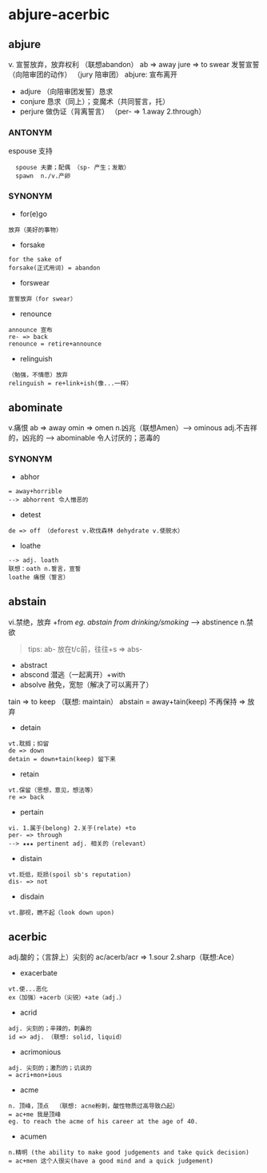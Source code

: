 # abjure-acerbic

## abjure

v. 宣誓放弃，放弃权利 （联想abandon）
ab => away
jure => to swear 发誓宣誓（向陪审团的动作）  （jury 陪审团）
abjure: 宣布离开

  - adjure （向陪审团发誓）恳求
  - conjure 恳求（同上）；变魔术（共同誓言，托）
  - perjure 做伪证（背离誓言）
    （per- => 1.away 2.through）

### ANTONYM

espouse 支持
```
  spouse 夫妻；配偶 （sp- 产生；发散）
  spawn  n./v.产卵
```
### SYNONYM

- for(e)go
```
放弃（美好的事物）
```
- forsake
```
for the sake of
forsake(正式用词) = abandon
```
- forswear
```
宣誓放弃（for swear）
```
- renounce
```
announce 宣布
re- => back
renounce = retire+announce
```
- relinguish
```
（勉强，不情愿）放弃
relinguish = re+link+ish(像...一样）
```

## abominate

v.痛恨
ab => away
omin => omen n.凶兆（联想Amen）--> ominous adj.不吉祥的，凶兆的
--> abominable 令人讨厌的；恶毒的

### SYNONYM

- abhor
```
= away+horrible
--> abhorrent 令人憎恶的
```
- detest
```
de => off （deforest v.砍伐森林 dehydrate v.使脱水）
```
- loathe
```
--> adj. loath
联想：oath n.誓言，宣誓
loathe 痛恨（誓言）
```

## abstain

vi.禁绝，放弃 +from
*eg. abstain from drinking/smoking*
--> abstinence n.禁欲

>  tips: ab- 放在t/c前，往往+s => abs-
  - abstract
  - abscond 潜逃（一起离开）+with
  - absolve 赦免，宽恕（解决了可以离开了）

tain => to keep （联想: maintain）
abstain = away+tain(keep) 不再保持 => 放弃

- detain
```
vt.耽搁；扣留
de => down
detain = down+tain(keep) 留下来
```
- retain
```
vt.保留（思想，意见，想法等）
re => back
```
- pertain
```
vi. 1.属于(belong) 2.关于(relate) +to
per- => through
--> ★★★ pertinent adj. 相关的（relevant）
```
- distain
```
vt.贬低，贬损(spoil sb's reputation)
dis- => not
```
- disdain
```
vt.鄙视，瞧不起（look down upon)
```

## acerbic

adj.酸的；（言辞上）尖刻的
ac/acerb/acr => 1.sour 2.sharp（联想:Ace）

- exacerbate
```
vt.使...恶化
ex（加强）+acerb（尖锐）+ate（adj.）
```
- acrid
```
adj. 尖刻的；辛辣的，刺鼻的
id => adj. （联想: solid, liquid）
```
- acrimonious
```
adj. 尖刻的；激烈的；讥讽的
= acri+mon+ious
```
- acme
```
n. 顶峰，顶点  （联想: acne粉刺，酸性物质过高导致凸起）
= ac+me 我是顶峰
eg. to reach the acme of his career at the age of 40.
```
- acumen
```
n.精明 (the ability to make good judgements and take quick decision)
= ac+men 这个人很尖(have a good mind and a quick judgement)
```
